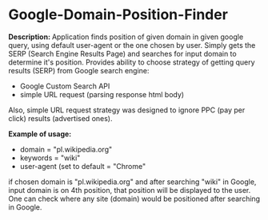 # Google-Domain-Position-Finder
<b>Description: </b>Application finds position of given domain in given google query, using default user-agent or the one chosen by user. Simply gets the SERP (Search Engine Results Page) and searches for input domain to determine it's position. Provides ability to choose  strategy of getting query results (SERP) from Google search engine:

 - Google Custom Search API
 - simple URL request (parsing response html body)

Also, simple URL request strategy was designed to ignore PPC (pay per click) results (advertised ones).

<b>Example of usage:</b> 

- domain = "pl.wikipedia.org"
- keywords = "wiki"
- user-agent (set to default = "Chrome"

if chosen domain is "pl.wikipedia.org" and after searching "wiki" in Google, input domain is on 4th position, that position will be displayed to the user. One can check where any site (domain) would be positioned after searching in Google.

